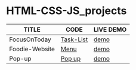 # HTML-CSS-JS_projects


| TITLE  |     CODE          | LIVE DEMO |
| ------------- | -----------| ------    |
| FocusOnToday |[Task-List](FocusOnToday) | [demo](https://html-css-js-projects-six.vercel.app/) |
| Foodie-Website |[Menu](Foodie_website) | [demo](https://html-css-js-projects-nt16.vercel.app/) |
| Pop-up |[Pop up](Pop-up) | [demo](https://html-css-js-projects-5jmh.vercel.app/) |
